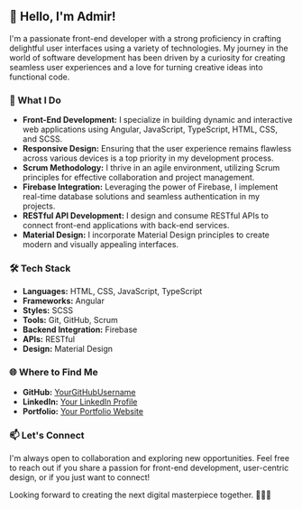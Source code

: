## 👋 Hello, I'm Admir!

I'm a passionate front-end developer with a strong proficiency in crafting delightful user interfaces using a variety of technologies. My journey in the world of software development has been driven by a curiosity for creating seamless user experiences and a love for turning creative ideas into functional code.

### 🚀 What I Do

- **Front-End Development:** I specialize in building dynamic and interactive web applications using Angular, JavaScript, TypeScript, HTML, CSS, and SCSS.
- **Responsive Design:** Ensuring that the user experience remains flawless across various devices is a top priority in my development process.
- **Scrum Methodology:** I thrive in an agile environment, utilizing Scrum principles for effective collaboration and project management.
- **Firebase Integration:** Leveraging the power of Firebase, I implement real-time database solutions and seamless authentication in my projects.
- **RESTful API Development:** I design and consume RESTful APIs to connect front-end applications with back-end services.
- **Material Design:** I incorporate Material Design principles to create modern and visually appealing interfaces.

### 🛠️ Tech Stack

- **Languages:** HTML, CSS, JavaScript, TypeScript
- **Frameworks:** Angular
- **Styles:** SCSS
- **Tools:** Git, GitHub, Scrum
- **Backend Integration:** Firebase
- **APIs:** RESTful
- **Design:** Material Design

### 🌐 Where to Find Me

- **GitHub:** [YourGitHubUsername](https://github.com/AdmirBajric)
- **LinkedIn:** [Your LinkedIn Profile](https://www.linkedin.com/in/admir-bajric)
- **Portfolio:** [Your Portfolio Website](https://www.admir-bajric.de)

### 📫 Let's Connect

I'm always open to collaboration and exploring new opportunities. Feel free to reach out if you share a passion for front-end development, user-centric design, or if you just want to connect!

Looking forward to creating the next digital masterpiece together. 👨‍💻✨

